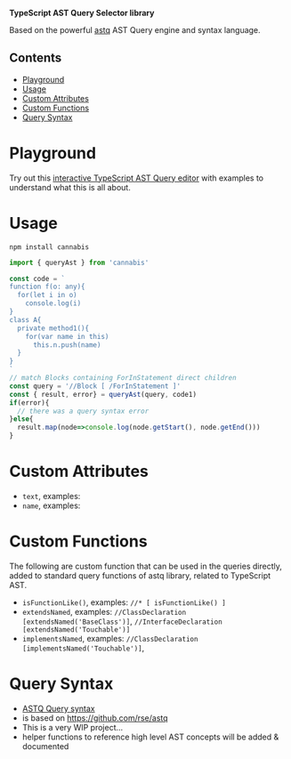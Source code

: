**TypeScript AST Query Selector library**

Based on the powerful [astq](https://github.com/rse/astq) AST Query engine and syntax language.

## Contents

<!-- toc -->

- [Playground](#playground)
- [Usage](#usage)
- [Custom Attributes](#custom-attributes)
- [Custom Functions](#custom-functions)
- [Query Syntax](#query-syntax)

<!-- tocstop -->

# Playground

Try out this <a href="https://cancerberosgx.github.io/demos/cannabis/typescript-ast-query-editor/">interactive TypeScript AST Query editor</a> with examples to understand what this is all about. 

# Usage

```
npm install cannabis
```

```ts
import { queryAst } from 'cannabis'

const code = `
function f(o: any){
  for(let i in o)
    console.log(i)
}
class A{
  private method1(){
    for(var name in this)
      this.n.push(name)    
  }
}
`
// match Blocks containing ForInStatement direct children
const query = '//Block [ /ForInStatement ]'
const { result, error} = queryAst(query, code1)
if(error){
  // there was a query syntax error 
}else{
  result.map(node=>console.log(node.getStart(), node.getEnd()))
}
```

# Custom Attributes

 * `text`, examples: 
 * `name`, examples: 
 
# Custom Functions 
 
The following are custom function that can be used in the queries directly, added to standard query functions of astq library, related to TypeScript AST.

 * `isFunctionLike()`, examples: `//* [ isFunctionLike() ]`
 * `extendsNamed`, examples: `//ClassDeclaration [extendsNamed('BaseClass')]`, `//InterfaceDeclaration [extendsNamed('Touchable')]`
 * `implementsNamed`, examples: `//ClassDeclaration [implementsNamed('Touchable')]`,

# Query Syntax

 * [ASTQ Query syntax](astq-query-syntax.md)
 * is based on https://github.com/rse/astq
 * This is a very WIP project...
 * helper functions to reference high level AST concepts will be added & documented
